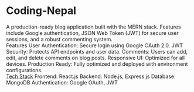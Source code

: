 ﻿# Coding-Nepal

 A production-ready blog application built with the MERN stack. Features include Google authentication, JSON Web Token (JWT) for secure user sessions, and a robust commenting system.
<br>
Features
User Authentication: Secure login using Google OAuth 2.0.
JWT Security: Protects API endpoints and user data.
Comments: Users can add, edit, and delete comments on blog posts.
Responsive UI: Optimized for all devices.
Production Ready: Fully optimized and deployed with environment configurations.
<br>
<u>Tech Stack</u>
Frontend: React.js
Backend: Node.js, Express.js
Database: MongoDB
Authentication: Google OAuth, JWT
